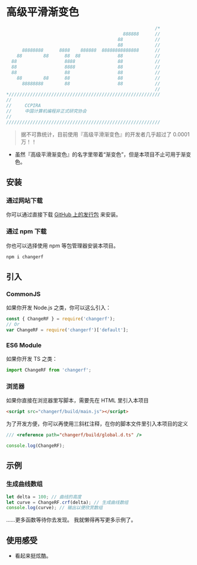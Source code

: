 # 高级平滑渐变色

```js
                                                        /*
                                            888888      //
                                          88            //
                                          88            //
      88888888      8888    888888  88888888888888      //
    88        88      88  88              88            //
  88                  8888                88            //
  88                  8888                88            //
  88                  88                  88            //
    88        88      88                  88            //
      88888888        88                  88            //
                                                        //
*/////////////////////////////////////////////////////////
//
//     CCPIRA
//     中国计算机编程非正式研究协会
//
//////////////////////////////////////////////////////////
```

> 据不可靠统计，目前使用『高级平滑渐变色』的开发者几乎超过了 0.0001 万！！

- 虽然『高级平滑渐变色』的名字里带着“渐变色”，但是本项目不止可用于渐变色。

## 安装

### 通过网站下载

你可以通过直接下载 [GitHub 上的发行包](https://github.com/E0SelmY4V/changerf/releases) 来安装。

### 通过 npm 下载

你也可以选择使用 npm 等包管理器安装本项目。

```bash
npm i changerf
```

## 引入

### CommonJS

如果你开发 Node.js 之类，你可以这么引入：

```js
const { ChangeRF } = require('changerf');
// Or
var ChangeRF = require('changerf')['default'];
```

### ES6 Module

如果你开发 TS 之类：

```ts
import ChangeRF from 'changerf';
```

### 浏览器

如果你直接在浏览器里写脚本，需要先在 HTML 里引入本项目

```html
<script src="changerf/build/main.js"></script>
```

为了开发方便，你可以再使用三斜杠注释，在你的脚本文件里引入本项目的定义

```js
/// <reference path="changerf/build/global.d.ts" />

console.log(ChangeRF);
```

## 示例

### 生成曲线数组

```ts
let delta = 100; // 曲线的高度
let curve = ChangeRF.crf(delta); // 生成曲线数组
console.log(curve); // 输出以便欣赏数组
```

……更多函数等待你去发现。
我就懒得再写更多示例了。

## 使用感受

- 看起来挺炫酷。
